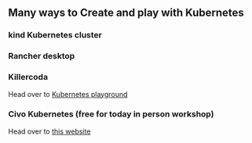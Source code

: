 ## Many ways to Create and play with Kubernetes 

### kind Kubernetes cluster

### Rancher desktop

### Killercoda
Head over to [Kubernetes playground](https://killercoda.com/playgrounds/scenario/kubernetes)
### Civo Kubernetes (free for today in person workshop)
Head over to [this website](civo.com)
